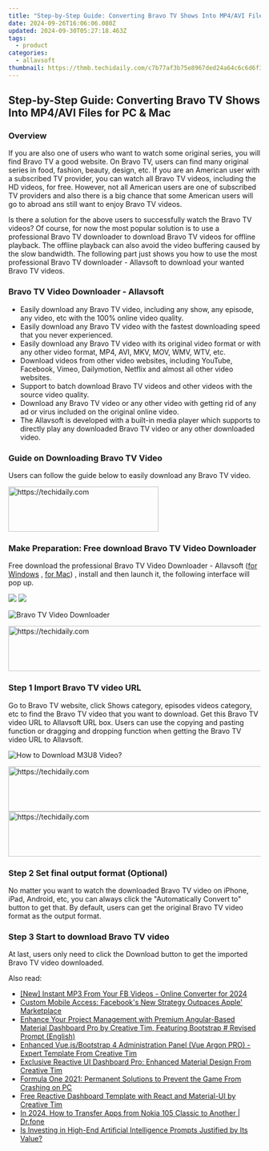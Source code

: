 ```yaml
---
title: "Step-by-Step Guide: Converting Bravo TV Shows Into MP4/AVI Files for PC & Mac"
date: 2024-09-26T16:06:06.080Z
updated: 2024-09-30T05:27:18.463Z
tags:
  - product
categories:
  - allavsoft
thumbnail: https://thmb.techidaily.com/c7b77af3b75e8967ded24a64c6c6d6f37fdcca8a8fd8cb255e01f8ccef4f7fd6.jpg
---
```


## Step-by-Step Guide: Converting Bravo TV Shows Into MP4/AVI Files for PC & Mac

### Overview

If you are also one of users who want to watch some original series, you will find Bravo TV a good website. On Bravo TV, users can find many original series in food, fashion, beauty, design, etc. If you are an American user with a subscribed TV provider, you can watch all Bravo TV videos, including the HD videos, for free. However, not all American users are one of subscribed TV providers and also there is a big chance that some American users will go to abroad ans still want to enjoy Bravo TV videos.

Is there a solution for the above users to successfully watch the Bravo TV videos? Of course, for now the most popular solution is to use a professional Bravo TV downloader to download Bravo TV videos for offline playback. The offline playback can also avoid the video buffering caused by the slow bandwidth. The following part just shows you how to use the most professional Bravo TV downloader - Allavsoft to download your wanted Bravo TV videos.

### Bravo TV Video Downloader - Allavsoft

* Easily download any Bravo TV video, including any show, any episode, any video, etc with the 100% online video quality.
* Easily download any Bravo TV video with the fastest downloading speed that you never experienced.
* Easily download any Bravo TV video with its original video format or with any other video format, MP4, AVI, MKV, MOV, WMV, WTV, etc.
* Download videos from other video websites, including YouTube, Facebook, Vimeo, Dailymotion, Netflix and almost all other video websites.
* Support to batch download Bravo TV videos and other videos with the source video quality.
* Download any Bravo TV video or any other video with getting rid of any ad or virus included on the original online video.
* The Allavsoft is developed with a built-in media player which supports to directly play any downloaded Bravo TV video or any other downloaded video.

### Guide on Downloading Bravo TV Video

Users can follow the guide below to easily download any Bravo TV video.

<!-- affiliate ads begin -->
<a href="https://aligracehair.sjv.io/c/5597632/1896505/19272" target="_top" id="1896505">
  <img src="//a.impactradius-go.com/display-ad/19272-1896505" border="0" alt="https://techidaily.com" width="300" height="90"/>
</a>
<img height="0" width="0" src="https://aligracehair.sjv.io/i/5597632/1896505/19272" style="position:absolute;visibility:hidden;" border="0" />
<!-- affiliate ads end -->

### Make Preparation: Free download Bravo TV Video Downloader

Free download the professional Bravo TV Video Downloader - Allavsoft ([for Windows](https://tools.techidaily.com/allavsoft/products/) , [for Mac](https://tools.techidaily.com/allavsoft/products/)) , install and then launch it, the following interface will pop up.

[![](https://www.allavsoft.com/how-to/../images/how-to/free-download-win.jpg)](https://tools.techidaily.com/allavsoft/products/) [![](https://www.allavsoft.com/how-to/../images/how-to/free-download-mac.jpg)](https://tools.techidaily.com/allavsoft/products/)

![Bravo TV Video Downloader](https://www.allavsoft.com/how-to/../images/allavsoft/screen-shot-600.jpg)

<!-- affiliate ads begin -->
<a href="https://appsumo.8odi.net/c/5597632/2068426/7443" target="_top" id="2068426">
  <img src="//a.impactradius-go.com/display-ad/7443-2068426" border="0" alt="https://techidaily.com" width="728" height="90"/>
</a>
<img height="0" width="0" src="https://appsumo.8odi.net/i/5597632/2068426/7443" style="position:absolute;visibility:hidden;" border="0" />
<!-- affiliate ads end -->

### Step 1 Import Bravo TV video URL

Go to Bravo TV website, click Shows category, episodes videos category, etc to find the Bravo TV video that you want to download. Get this Bravo TV video URL to Allavsoft URL box. Users can use the copying and pasting function or dragging and dropping function when getting the Bravo TV video URL to Allavsoft.

![How to Download M3U8 Video?](https://www.allavsoft.com/how-to/../images/how-to/download-rtmp-video/download-rtmp-video.jpg)

<!-- affiliate ads begin -->
<a href="https://appsumo.8odi.net/c/5597632/2087390/7443" target="_top" id="2087390">
  <img src="//a.impactradius-go.com/display-ad/7443-2087390" border="0" alt="https://techidaily.com" width="728" height="90"/>
</a>
<img height="0" width="0" src="https://appsumo.8odi.net/i/5597632/2087390/7443" style="position:absolute;visibility:hidden;" border="0" />
<!-- affiliate ads end -->

<!-- affiliate ads begin -->
<a href="https://unicoeye.pxf.io/c/5597632/2148774/18498" target="_top" id="2148774">
  <img src="//a.impactradius-go.com/display-ad/18498-2148774" border="0" alt="https://techidaily.com" width="728" height="90"/>
</a>
<img height="0" width="0" src="https://unicoeye.pxf.io/i/5597632/2148774/18498" style="position:absolute;visibility:hidden;" border="0" />
<!-- affiliate ads end -->

### Step 2 Set final output format (Optional)

No matter you want to watch the downloaded Bravo TV video on iPhone, iPad, Android, etc, you can always click the "Automatically Convert to" button to get that. By default, users can get the original Bravo TV video format as the output format.

### Step 3 Start to download Bravo TV video

At last, users only need to click the Download button to get the imported Bravo TV video downloaded.

<ins class="adsbygoogle"
     style="display:block"
     data-ad-format="autorelaxed"
     data-ad-client="ca-pub-7571918770474297"
     data-ad-slot="1223367746"></ins>

<ins class="adsbygoogle"
     style="display:block"
     data-ad-client="ca-pub-7571918770474297"
     data-ad-slot="8358498916"
     data-ad-format="auto"
     data-full-width-responsive="true"></ins>

<span class="atpl-alsoreadstyle">Also read:</span>
<div><ul>
<li><a href="https://facebook-video-files.techidaily.com/new-instant-mp3-from-your-fb-videos-online-converter-for-2024/"><u>[New] Instant MP3 From Your FB Videos - Online Converter for 2024</u></a></li>
<li><a href="https://facebook.techidaily.com/custom-mobile-access-facebooks-new-strategy-outpaces-apple-marketplace/"><u>Custom Mobile Access: Facebook's New Strategy Outpaces Apple' Marketplace</u></a></li>
<li><a href="https://discover-exceptional.techidaily.com/enhance-your-project-management-with-premium-angular-based-material-dashboard-pro-by-creative-tim-featuring-bootstrap-revised-prompt-english/"><u>Enhance Your Project Management with Premium Angular-Based Material Dashboard Pro by Creative Tim, Featuring Bootstrap # Revised Prompt (English)</u></a></li>
<li><a href="https://discover-exceptional.techidaily.com/enhanced-vuejsbootstrap-4-administration-panel-vue-argon-pro-expert-template-from-creative-tim/"><u>Enhanced Vue.js/Bootstrap 4 Administration Panel (Vue Argon PRO) - Expert Template From Creative Tim</u></a></li>
<li><a href="https://discover-exceptional.techidaily.com/exclusive-reactive-ui-dashboard-pro-enhanced-material-design-from-creative-tim/"><u>Exclusive Reactive UI Dashboard Pro: Enhanced Material Design From Creative Tim</u></a></li>
<li><a href="https://win-answers.techidaily.com/formula-one-2021-permanent-solutions-to-prevent-the-game-from-crashing-on-pc/"><u>Formula One 2021: Permanent Solutions to Prevent the Game From Crashing on PC</u></a></li>
<li><a href="https://discover-exceptional.techidaily.com/free-reactive-dashboard-template-with-react-and-material-ui-by-creative-tim/"><u>Free Reactive Dashboard Template with React and Material-UI by Creative Tim</u></a></li>
<li><a href="https://android-transfer.techidaily.com/in-2024-how-to-transfer-apps-from-nokia-105-classic-to-another-drfone-by-drfone-transfer-from-android-transfer-from-android/"><u>In 2024, How to Transfer Apps from Nokia 105 Classic to Another | Dr.fone</u></a></li>
<li><a href="https://tech-revival.techidaily.com/is-investing-in-high-end-artificial-intelligence-prompts-justified-by-its-value/"><u>Is Investing in High-End Artificial Intelligence Prompts Justified by Its Value?</u></a></li>
</ul></div>

